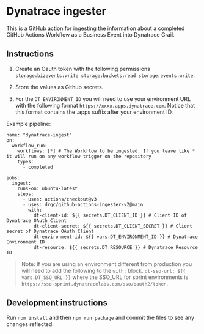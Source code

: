 # Dynatrace ingester

This is a GitHub action for ingesting the information about a completed GitHub
Actions Workflow as a Business Event into Dynatrace Grail.

## Instructions

1. Create an Oauth token with the following permissions
   `storage:bizevents:write storage:buckets:read storage:events:write`.

2. Store the values as Github secrets.

3. For the `DT_ENVIRONMENT_ID` you will need to use your environment URL with
   the following format `https://xxxx.apps.dynatrace.com`. Notice that this
   format contains the .apps suffix after your environment ID.

Example pipeline:

```(yaml)
name: "dynatrace-ingest"
on:
  workflow_run:
    workflows: [*] # The Workflow to be ingested. If you leave like * it will run on any workflow trigger on the repository
    types:
      - completed

jobs:
  ingest:
    runs-on: ubuntu-latest
    steps:
      - uses: actions/checkout@v3
      - uses: drqc/github-actions-ingester-v2@main
        with:
          dt-client-id: ${{ secrets.DT_CLIENT_ID }} # Client ID of Dynatrace OAuth Client
          dt-client-secret: ${{ secrets.DT_CLIENT_SECRET }} # Client secret of Dynatrace OAuth Client
          dt-environment-id: ${{ vars.DT_ENVIRONMENT_ID }} # Dynatrace Environment ID
          dt-resource: ${{ secrets.DT_RESOURCE }} # Dynatrace Resource ID
```

> Note: If you are using an environment different from production you will need
> to add the following to the `with:` block.
> `dt-sso-url: ${{ vars.DT_SSO_URL }}` where the SSO_URL for sprint environments
> is `https://sso-sprint.dynatracelabs.com/sso/oauth2/token`.

## Development instructions

Run `npm install` and then `npm run package` and commit the files to see any
changes reflected.
